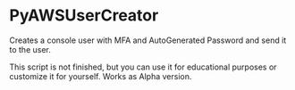 # PyAWSUserCreator
Creates a console user with MFA and AutoGenerated Password and send it to the user.

This script is not finished, but you can use it for educational purposes or customize it for yourself. Works as Alpha version.
